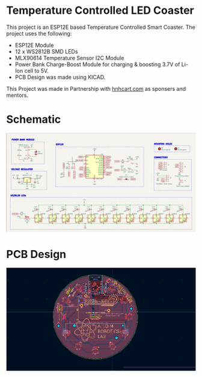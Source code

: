 # Temperature Controlled LED Coaster

This project is an ESP12E based Temperature Controlled Smart Coaster. The project uses the following:
 * ESP12E Module
 * 12 x WS2812B SMD LEDs
 * MLX90614 Temperature Sensor I2C Module
 * Power Bank Charge-Boost Module for charging & boosting 3.7V of Li-Ion cell to 5V.
 * PCB Design was made using KICAD.
 
 
 This Project was made in Partnership with [hnhcart.com](https://www.hnhcart.com/) as sponsers and mentors.
 
 
 # Schematic
<img src="images/schematic.png" width=800 />

# PCB Design
<img src="images/pcb_design.png" width=800 />
